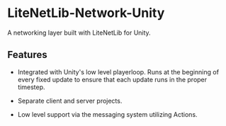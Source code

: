# LiteNetLib-Network-Unity
A networking layer built with LiteNetLib for Unity.

## Features

* Integrated with Unity's low level playerloop. Runs at the beginning of every fixed update to ensure that each update runs in the proper timestep.

* Separate client and server projects.

* Low level support via the messaging system utilizing Actions.